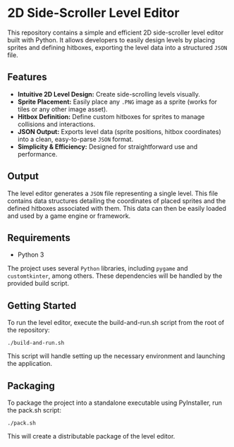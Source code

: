 # **2D Side-Scroller Level Editor**

This repository contains a simple and efficient 2D side-scroller level editor built with Python. It allows developers to easily design levels by placing sprites and defining hitboxes, exporting the level data into a structured `JSON` file.

## **Features**

* **Intuitive 2D Level Design:** Create side-scrolling levels visually.  
* **Sprite Placement:** Easily place any `.PNG` image as a sprite (works for tiles or any other image asset).  
* **Hitbox Definition:** Define custom hitboxes for sprites to manage collisions and interactions.  
* **JSON Output:** Exports level data (sprite positions, hitbox coordinates) into a clean, easy-to-parse `JSON` format.  
* **Simplicity & Efficiency:** Designed for straightforward use and performance.

## **Output**

The level editor generates a `JSON` file representing a single level. This file contains data structures detailing the coordinates of placed sprites and the defined hitboxes associated with them. This data can then be easily loaded and used by a game engine or framework.

## **Requirements**

* Python 3

The project uses several `Python` libraries, including `pygame` and `customtkinter`, among others. These dependencies will be handled by the provided build script.

## **Getting Started**

To run the level editor, execute the build-and-run.sh script from the root of the repository:  
```
./build-and-run.sh
```

This script will handle setting up the necessary environment and launching the application.

## **Packaging**

To package the project into a standalone executable using PyInstaller, run the pack.sh script:  
```
./pack.sh
```

This will create a distributable package of the level editor.